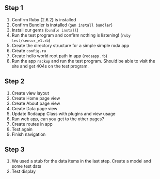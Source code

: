 ## Step 1

1. Confirm Ruby (2.6.2) is installed
1. Confirm Bundler is installed (`gem install bundler`)
1. Install our gems (`bundle install`)
1. Run the test program and confirm nothing is listening! (`ruby
   test/sensor_v1.rb`)
1. Create the directory structure for a simple simple roda app
1. Create `config.ru`
1. Create hello world root path in app (`rodaapp.rb`)
1. Run the app `rackup` and run the test program. Should be able to visit the
   site and get 404s on the test program.


## Step 2

1. Create view layout
1. Create Home page view
1. Create About page view
1. Create Data page view
1. Update Rodaapp Class with plugins and view usage
1. Run web app, can you get to the other pages?
1. Create routes in app
1. Test again
1. Finish navigation

## Step 3

1. We used a stub for the data items in the last step. Create a model and some test data
1. Test display

